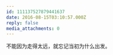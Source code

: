 ```yaml
---
id: 111137527879441637
date: 2016-08-15T03:10:57.000Z
reply: false
media_attachments: 0
---
```


不能因为走得太远，就忘记当初为什么出发。

